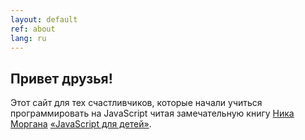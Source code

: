 ```yaml
---
layout: default
ref: about
lang: ru
---
```


## Привет друзья!

Этот сайт для тех счастливчиков, которые начали учиться программировать на JavaScript читая замечательную книгу [Ника Моргана](https://github.com/skilldrick) [«JavaScript для детей»](https://www.mann-ivanov-ferber.ru/books/javascript-dlya-detej/).
